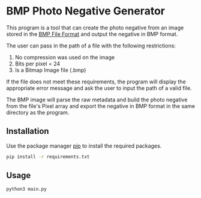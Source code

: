 # BMP Photo Negative Generator

This program is a tool that can create the photo negative from an image stored in the [BMP File Format](https://en.wikipedia.org/wiki/BMP_file_format) and output the negative in BMP format. 

The user can pass in the path of a file with the following restrictions:
1. No compression was used on the image
2. Bits per pixel = 24
3. Is a Bitmap Image file (.bmp)

If the file does not meet these requirements, the program will display the appropriate error message and ask the user to input the path of a valid file. 

The BMP image will parse the raw metadata and build the photo negative from the file's Pixel array and export the negative in BMP format in the same directory as the program. 
## Installation

Use the package manager [pip](https://pip.pypa.io/en/stable/) to install the required packages.

```bash
pip install -r requirements.txt
```

## Usage

```python
python3 main.py
```
